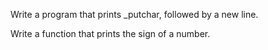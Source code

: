 Write a program that prints _putchar, followed by a new line.

Write a function that prints the sign of a number.